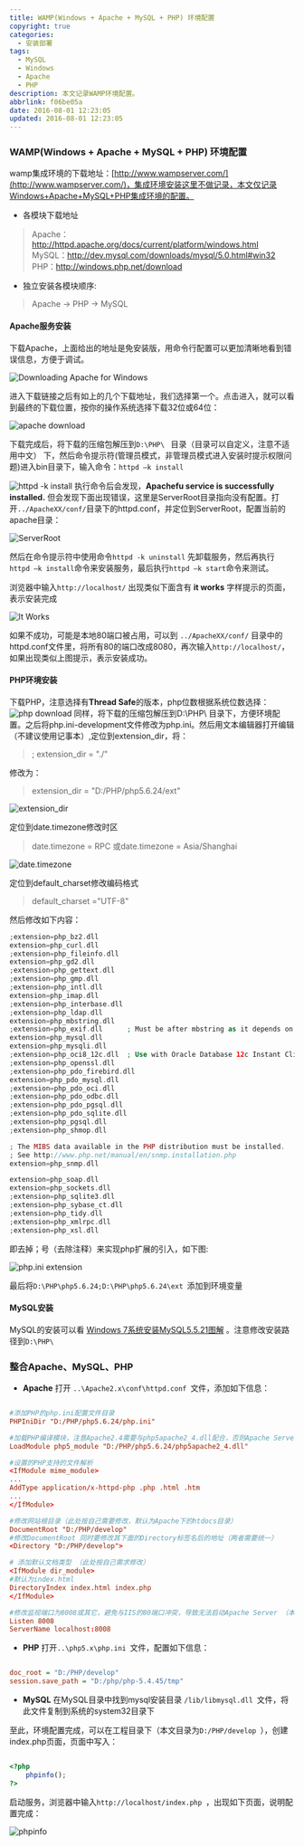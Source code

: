 ```yaml
---
title: WAMP(Windows + Apache + MySQL + PHP) 环境配置
copyright: true
categories:
  - 安装部署
tags:
  - MySQL
  - Windows
  - Apache
  - PHP
description: 本文记录WAMP环境配置。
abbrlink: f06be05a
date: 2016-08-01 12:23:05
updated: 2016-08-01 12:23:05
---
```



### **WAMP(Windows + Apache + MySQL + PHP) 环境配置**

wamp集成环境的下载地址：[http://www.wampserver.com/](http://www.wampserver.com/)，集成环境安装这里不做记录，本文仅记录Windows+Apache+MySQL+PHP集成环境的配置。

- 各模块下载地址
> Apache：http://httpd.apache.org/docs/current/platform/windows.html
> MySQL：http://dev.mysql.com/downloads/mysql/5.0.html#win32
> PHP：http://windows.php.net/download

- 独立安装各模块顺序:
> Apache -> PHP -> MySQL

#### **Apache服务安装**
下载Apache，上面给出的地址是免安装版，用命令行配置可以更加清晰地看到错误信息，方便于调试。

![Downloading Apache for Windows](http://img.blog.csdn.net/20160801120856209)

进入下载链接之后有如上的几个下载地址，我们选择第一个。点击进入，就可以看到最终的下载位置，按你的操作系统选择下载32位或64位：

![apache download](http://img.blog.csdn.net/20160801120959726)

下载完成后，将下载的压缩包解压到`D:\PHP\ ` 目录（目录可以自定义，注意不适用中文） 下，然后命令提示符(管理员模式，非管理员模式进入安装时提示权限问题)进入bin目录下，输入命令：`httpd –k install`

![httpd -k install](http://img.blog.csdn.net/20160801121059401)
执行命令后会发现，**Apachefu service is successfully installed.**
但会发现下面出现错误，这里是ServerRoot目录指向没有配置。打开`../ApacheXX/conf/`目录下的httpd.conf，并定位到ServerRoot，配置当前的apache目录：

![ServerRoot](http://img.blog.csdn.net/20160801121224277)

然后在命令提示符中使用命令`httpd -k uninstall` 先卸载服务，然后再执行`httpd –k install`命令来安装服务，最后执行`httpd –k start`命令来测试。

浏览器中输入`http://localhost/` 出现类似下面含有 **it works** 字样提示的页面，表示安装完成

![It Works](http://img.blog.csdn.net/20160801121425981)

如果不成功，可能是本地80端口被占用，可以到 `../ApacheXX/conf/` 目录中的httpd.conf文件里，将所有80的端口改成8080，再次输入`http://localhost/`，如果出现类似上图提示，表示安装成功。

#### **PHP环境安装**
下载PHP，注意选择有**Thread Safe**的版本，php位数根据系统位数选择：
![php download](http://img.blog.csdn.net/20160801124525073)
同样，将下载的压缩包解压到D:\PHP\ 目录下，方便环境配置。之后将php.ini-development文件修改为php.ini。然后用文本编辑器打开编辑 （不建议使用记事本）,定位到extension_dir，将：
> ; extension_dir = "./"

修改为：
> extension_dir = "D:/PHP/php5.6.24/ext"

![extension_dir](http://img.blog.csdn.net/20160801121544481)

定位到date.timezone修改时区
> date.timezone = RPC 或date.timezone = Asia/Shanghai

![date.timezone](http://img.blog.csdn.net/20160801121659075)

定位到default_charset修改编码格式
> default_charset ="UTF-8"

然后修改如下内容：
``` php
;extension=php_bz2.dll
extension=php_curl.dll
;extension=php_fileinfo.dll
extension=php_gd2.dll
;extension=php_gettext.dll
;extension=php_gmp.dll
;extension=php_intl.dll
extension=php_imap.dll
;extension=php_interbase.dll
;extension=php_ldap.dll
extension=php_mbstring.dll
;extension=php_exif.dll      ; Must be after mbstring as it depends on it
extension=php_mysql.dll
extension=php_mysqli.dll
;extension=php_oci8_12c.dll  ; Use with Oracle Database 12c Instant Client
;extension=php_openssl.dll
;extension=php_pdo_firebird.dll
extension=php_pdo_mysql.dll
;extension=php_pdo_oci.dll
;extension=php_pdo_odbc.dll
;extension=php_pdo_pgsql.dll
;extension=php_pdo_sqlite.dll
;extension=php_pgsql.dll
;extension=php_shmop.dll

; The MIBS data available in the PHP distribution must be installed.
; See http://www.php.net/manual/en/snmp.installation.php
extension=php_snmp.dll

extension=php_soap.dll
extension=php_sockets.dll
;extension=php_sqlite3.dll
;extension=php_sybase_ct.dll
;extension=php_tidy.dll
;extension=php_xmlrpc.dll
;extension=php_xsl.dll
```
即去掉；号（去除注释）来实现php扩展的引入，如下图:

![php.ini extension](http://img.blog.csdn.net/20160801121818972)

最后将`D:\PHP\php5.6.24;D:\PHP\php5.6.24\ext `添加到环境变量

#### **MySQL安装**

MySQL的安装可以看 [Windows 7系统安装MySQL5.5.21图解](http://blog.csdn.net/longyuhome/article/details/7913375)
。注意修改安装路径到`D:\PHP\ `


### **整合Apache、MySQL、PHP**
- **Apache**
打开 `..\Apache2.x\conf\httpd.conf `文件，添加如下信息：

``` http.conf

#添加PHP的php.ini配置文件目录
PHPIniDir "D:/PHP/php5.6.24/php.ini"

#加载PHP编译模块，注意Apache2.4需要与php5apache2_4.dll配合，否则Apache Server启动时加载出错。
LoadModule php5_module "D:/PHP/php5.6.24/php5apache2_4.dll"

#设置的PHP支持的文件解析
<IfModule mime_module>
...
AddType application/x-httpd-php .php .html .htm
...
</IfModule>

#修改网站根目录（此处按自己需要修改，默认为Apache下的htdocs目录）
DocumentRoot "D:/PHP/develop"
#修改DocumentRoot 同时要修改其下面的Directory标签名后的地址（两者需要统一）
<Directory "D:/PHP/develop">

# 添加默认文档类型 （此处按自己需求修改）
<IfModule dir_module> 
#默认为index.html                   
DirectoryIndex index.html index.php    
</IfModule>

#修改监视端口为8008或其它，避免与IIS的80端口冲突，导致无法启动Apache Server （本地开发学习，可不做修改，视情况而定）
Listen 8008
ServerName localhost:8008

```

- **PHP**
打开`..\php5.x\php.ini `文件，配置如下信息：

```php.ini

doc_root = "D:/PHP/develop"
session.save_path = "D:/php/php-5.4.45/tmp"

```

- **MySQL**
在MySQL目录中找到mysql安装目录 `/lib/libmysql.dll `文件，将此文件复制到系统的system32目录下

至此，环境配置完成，可以在工程目录下（本文目录为`D:/PHP/develop `），创建index.php页面，页面中写入：
```php

<?php
    phpinfo();
?>

```
启动服务，浏览器中输入`http://localhost/index.php `，出现如下页面，说明配置完成：

![phpinfo](http://img.blog.csdn.net/20160801121853926)





































































































